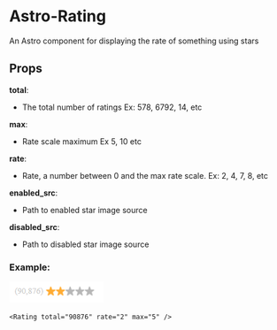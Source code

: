 # Astro-Rating

An Astro component for displaying the rate of something using stars

## Props

__total__:

  - The total number of ratings Ex: 578, 6792, 14, etc

__max__:

  - Rate scale maximum Ex 5, 10 etc

__rate__:

  - Rate, a number between 0 and the max rate scale. Ex: 2, 4, 7, 8, etc

__enabled_src__:

  - Path to enabled star image source

__disabled_src__:

  - Path to disabled star image source

### Example:

![rating](/rating.png?raw=true "Rating")

`<Rating total="90876" rate="2" max="5" />`


